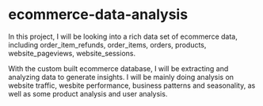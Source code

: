 # ecommerce-data-analysis

In this project, I will be looking into a rich data set of ecommerce data, including order_item_refunds, order_items, orders, products, website_pageviews, website_sessions.

With the custom built ecommerce database, I will be extracting and analyzing data to generate insights. I will be mainly doing analysis on website traffic, wesbite performance, business patterns and seasonality, as well as some product analysis and user analysis.
